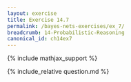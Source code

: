 ```yaml
---
layout: exercise
title: Exercise 14.7
permalink: /bayes-nets-exercises/ex_7/
breadcrumb: 14-Probabilistic-Reasoning
canonical_id: ch14ex7
---
```


{% include mathjax_support %}
<div id="hiddden">{% include_relative question.md %}</div>